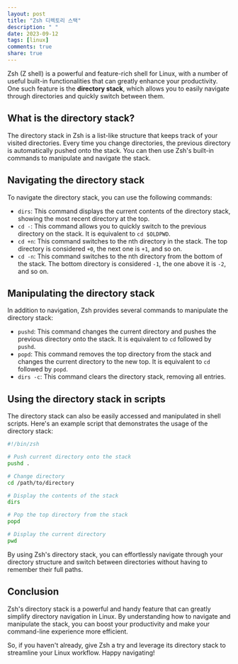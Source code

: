 ```yaml
---
layout: post
title: "Zsh 디렉토리 스택"
description: " "
date: 2023-09-12
tags: [linux]
comments: true
share: true
---
```


Zsh (Z shell) is a powerful and feature-rich shell for Linux, with a number of useful built-in functionalities that can greatly enhance your productivity. One such feature is the **directory stack**, which allows you to easily navigate through directories and quickly switch between them.

## What is the directory stack?

The directory stack in Zsh is a list-like structure that keeps track of your visited directories. Every time you change directories, the previous directory is automatically pushed onto the stack. You can then use Zsh's built-in commands to manipulate and navigate the stack.

## Navigating the directory stack

To navigate the directory stack, you can use the following commands:

- `dirs`: This command displays the current contents of the directory stack, showing the most recent directory at the top.
- `cd -`: This command allows you to quickly switch to the previous directory on the stack. It is equivalent to `cd $OLDPWD`.
- `cd +n`: This command switches to the nth directory in the stack. The top directory is considered `+0`, the next one is `+1`, and so on.
- `cd -n`: This command switches to the nth directory from the bottom of the stack. The bottom directory is considered `-1`, the one above it is `-2`, and so on.

## Manipulating the directory stack

In addition to navigation, Zsh provides several commands to manipulate the directory stack:

- `pushd`: This command changes the current directory and pushes the previous directory onto the stack. It is equivalent to `cd` followed by `pushd`.
- `popd`: This command removes the top directory from the stack and changes the current directory to the new top. It is equivalent to `cd` followed by `popd`.
- `dirs -c`: This command clears the directory stack, removing all entries.

## Using the directory stack in scripts

The directory stack can also be easily accessed and manipulated in shell scripts. Here's an example script that demonstrates the usage of the directory stack:

```bash
#!/bin/zsh

# Push current directory onto the stack
pushd .

# Change directory
cd /path/to/directory

# Display the contents of the stack
dirs

# Pop the top directory from the stack
popd

# Display the current directory
pwd
```

By using Zsh's directory stack, you can effortlessly navigate through your directory structure and switch between directories without having to remember their full paths.

## Conclusion

Zsh's directory stack is a powerful and handy feature that can greatly simplify directory navigation in Linux. By understanding how to navigate and manipulate the stack, you can boost your productivity and make your command-line experience more efficient.

So, if you haven't already, give Zsh a try and leverage its directory stack to streamline your Linux workflow. Happy navigating!